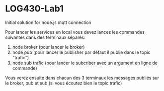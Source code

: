 # LOG430-Lab1

Initial solution for node.js mqtt connection

Pour lancer les services en local vous devez lancez les commandes suivantes dans des terminaux séparés:
1. node broker (pour lancer le broker)
2. node pub (pour lancer le publisher par défaut il publie dans le topic "trafic")
3. node sub trafic (pour lancer le subcriber avec un argument en ligne de commande)

Vous verez ensuite dans chacun des 3 terminaux les messages publiés sur le broker, pub et sub (si vous écoutez bien le topic trafic)